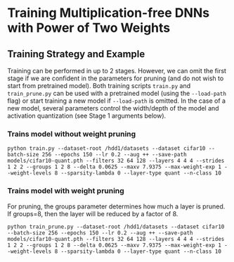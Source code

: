 # Training Multiplication-free DNNs with Power of Two Weights

## Training Strategy and Example
Training can be performed in up to 2 stages. However, we can omit the first stage if we are confident in the parameters for pruning (and do not wish to start from pretrained model). Both training scripts `train.py` and `train_prune.py` can be used with a pretrained model (using the `--load-path` flag) or start training a new model if `--load-path` is omitted. In the case of a new model, several parameters control the width/depth of the model and activation quantization (see Stage 1 arguments below).


### Trains model without weight pruning
```
python train.py --dataset-root /hdd1/datasets --dataset cifar10 --batch-size 256 --epochs 150 --lr 0.2 --aug ++ --save-path models/cifar10-quant.pth --filters 32 64 128 --layers 4 4 4 --strides 1 2 2 --groups 1 2 8 --delta 0.0625 --maxv 7.9375 --max-weight-exp 1 --weight-levels 8 --sparsity-lambda 0 --layer-type quant --n-class 10
```

### Trains model with weight pruning
For pruning, the groups parameter determines how much a layer is pruned. If groups=8, then the layer will be reduced by a factor of 8.
```
python train_prune.py --dataset-root /hdd1/datasets --dataset cifar10 --batch-size 256 --epochs 150 --lr 0.2 --aug ++ --save-path models/cifar10-quant.pth --filters 32 64 128 --layers 4 4 4 --strides 1 2 2 --groups 1 2 8 --delta 0.0625 --maxv 7.9375 --max-weight-exp 1 --weight-levels 8 --sparsity-lambda 0 --layer-type quant --n-class 10
```
